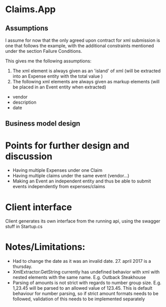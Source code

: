 # Claims.App

## Assumptions
I assume for now that the only agreed upon contract for xml submission is one that follows the example, with the additional constraints mentioned under the section Failure Conditions.

This gives me the following assumptions:
1. The xml element <expense> is always given as an 'island' of xml (will be extracted into an Expense entity with the total value ) 
2. The following xml elements are always given as markup elements (will be placed in an Event entity when extracted)
  - vendor
  - description
  - date


## Business model design

# Points for further design and discussion
- Having multiple Expenses under one Claim
- Having multiple claims under the same event (vendor...)
- Making an Event an independent entity and thus be able to submit events independently from expenses/claims

# Client interface
Client generates its own interface from the running api, using the swagger stuff in Startup.cs

# Notes/Limitations:
- Had to change the date as it was an invalid date. 27. april 2017 is a thursday.
- XmlExtractor.GetString currently has undefined behavior with xml with nested elements with the same name.
  E.g. <vendor><vendor>Outback Steakhouse</vendor></vendor> 
- Parsing of amounts is not strict with regards to number group size. E.g. 1,23.45 will be parsed to an allowed value of 123.45. This is default behaviour for number parsing, so if strict amount formats needs to be followed, validation of this needs to be implemented separately